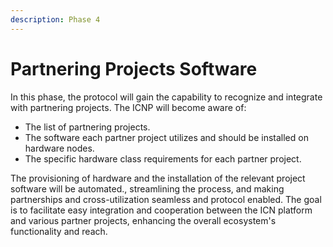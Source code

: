 ```yaml
---
description: Phase 4
---
```


# Partnering Projects Software

In this phase, the protocol will gain the capability to recognize and integrate with partnering projects. The ICNP will become aware of:&#x20;

* The list of partnering projects.
* The software each partner project utilizes and should be installed on hardware nodes.
* The specific hardware class requirements for each partner project.&#x20;

The provisioning of hardware and the installation of the relevant project software will be automated., streamlining the process, and making partnerships and cross-utilization seamless and protocol enabled. The goal is to facilitate easy integration and cooperation between the ICN platform and various partner projects, enhancing the overall ecosystem's functionality and reach.&#x20;
